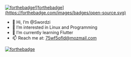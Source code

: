 [![forthebadge](https://forthebadge.com/images/badges/powered-by-oxygen.svg)](https://forthebadge.com)[![forthebadge]  (https://forthebadge.com/images/badges/open-source.svg)](https://forthebadge.com)

- 👋 Hi, I’m @Swordzi
- 👀 I’m interested in Linux and Programming
- 🌱 I’m currently learning Flutter
- 📫 Reach me at: 75wf5ofld@mozmail.com


[![forthebadge](https://forthebadge.com/images/badges/made-with-markdown.svg)](https://forthebadge.com)


